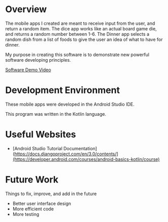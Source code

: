# Overview

The mobile apps I created are meant to receive input from the user, and return a random item. The dice app works like an actual board game die, and returns a random
number between 1-6. The Dinner app selects a random dish from a list of foods to give the user an idea of what to have for dinner.

My purpose in creating this software is to demonstrate new powerful software developing principles.

[Software Demo Video](https://www.youtube.com/watch?v=MWYSFQ63HP4)

# Development Environment

These mobile apps were developed in the Android Studio IDE.

This program was written in the Kotlin language.

# Useful Websites

* [Android Studio Tutorial Documentation](https://docs.djangoproject.com/en/3.0/contents/](https://developer.android.com/courses/android-basics-kotlin/course)

# Future Work

Things to fix, improve, and add in the future
* Better user interface design
* More efficient code
* More testing
